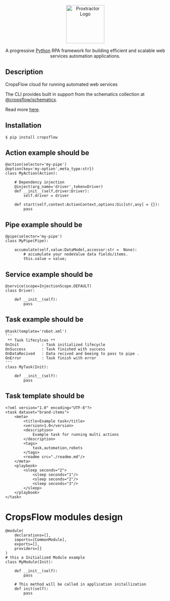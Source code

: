 <p align="center">
  <a href="http://proxtractor.com/" target="blank"><img src="https://res.cloudinary.com/medmahdimaarouf/image/upload/v1690126172/Proxtractor/prx-logo-dark.svg" width="120" alt="Proxtractor Logo" /></a>
</p>

  <p align="center">A progressive <a href="https://python.org" target="blank">Python</a> RPA framework for building efficient and scalable web services automation applications.</p>

## Description

CropsFlow cloud for running automated web services

The CLI provides built in support from the schematics collection
at [@cropsflow/schematics](https://github.com/cropsflow/schematics).

Read more [here](https://docs.cropsflow.com/cli/overview).

## Installation

```
$ pip install cropsflow

```

## Action example should be

```
@action(selector='my-pipe')
@option(key='my-option',meta_type:str})
class MyAction(Action):

    # Dependency injection
    @inject(arg_name='driver',token=Driver)
    def __init__(self,driver:Driver):
        self.driver = driver

    def start(self,context:ActionContext,options:Dic[str,any] = {}):
        pass
```

## Pipe example should be

```
@pipe(selector='my-pipe')
class MyPipe(Pipe):

    accumulate(self,value:DataModel,accessor:str =  None):
        # accumulate your nodeValue data fields/items.
        this.value = value;
```

## Service example should be

```
@service(scope=InjectionScope.DEFAULT)
class Driver:
    
    def __init__(self):
        pass

```

## Task example should be

```
@task(template='robot.xml')
'''
 ** Task lifecylces **
OnInit          : Task initialized lifecycle
OnSuccess       : Task finished with success
OnDataRecived   : Data recived and beeing to pass to pipe .
OnError         : Task finish with error
'''
class MyTask(Init):
    
    def __init__(self):
        pass
```

## Task template should be

```
<?xml version="1.0" encoding="UTF-8"?>
<task dataset="brand-items">
    <meta>
        <title>Example task</title>
        <version>1.0</version>
        <description>
            Example task for running multi actions 
        </description>
        <tags>
            task,automation,robots
        </tags>
        <readme src="./readme.md"/>
    </meta>
    <playbook>
        <sleep seconds="2">
            <sleep seconds="1"/>
            <sleep seconds="2"/>
            <sleep seconds="3"/>
        </sleep>
    </playbook>
</task>
```

# CropsFlow modules design

```
@module(
    declarations=[],
    imports=[CommonModule],
    exports=[],
    providers=[]
)
# this a Initialized Module example
class MyModule(Init):

    def __init__(self):
        pass
        
    # This method will be called in application initallization         
    def init(self):
        pass
```
